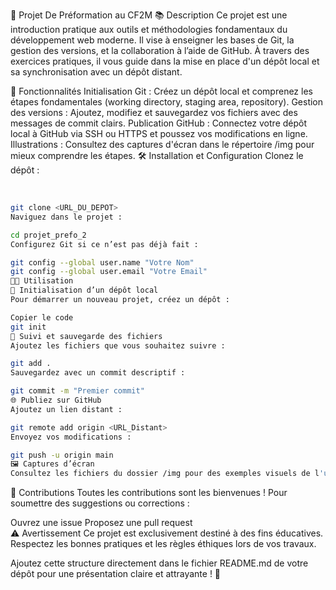 🌟 Projet De Préformation au CF2M
📚 Description
Ce projet est une introduction pratique aux outils et méthodologies fondamentaux du développement web moderne. Il vise à enseigner les bases de Git, la gestion des versions, et la collaboration à l’aide de GitHub. À travers des exercices pratiques, il vous guide dans la mise en place d'un dépôt local et sa synchronisation avec un dépôt distant.

🚀 Fonctionnalités
Initialisation Git : Créez un dépôt local et comprenez les étapes fondamentales (working directory, staging area, repository).
Gestion des versions : Ajoutez, modifiez et sauvegardez vos fichiers avec des messages de commit clairs.
Publication GitHub : Connectez votre dépôt local à GitHub via SSH ou HTTPS et poussez vos modifications en ligne.
Illustrations : Consultez des captures d'écran dans le répertoire /img pour mieux comprendre les étapes.
🛠️ Installation et Configuration
Clonez le dépôt :

<br />

```bash
git clone <URL_DU_DEPOT>
Naviguez dans le projet :
```

```bash
cd projet_prefo_2
Configurez Git si ce n’est pas déjà fait :
```

```bash
git config --global user.name "Votre Nom"  
git config --global user.email "Votre Email"
🧑‍💻 Utilisation
📝 Initialisation d’un dépôt local
Pour démarrer un nouveau projet, créez un dépôt :
```

```bash
Copier le code
git init
🔄 Suivi et sauvegarde des fichiers
Ajoutez les fichiers que vous souhaitez suivre :
```

```bash
git add .
Sauvegardez avec un commit descriptif :
```

```bash
git commit -m "Premier commit"
🌐 Publiez sur GitHub
Ajoutez un lien distant :
```

```bash
git remote add origin <URL_Distant>
Envoyez vos modifications :
```

```bash
git push -u origin main
🖼️ Captures d’écran
Consultez les fichiers du dossier /img pour des exemples visuels de l'utilisation des commandes.
```

🤝 Contributions
Toutes les contributions sont les bienvenues ! Pour soumettre des suggestions ou corrections :

Ouvrez une issue
Proposez une pull request <br />
⚠️ Avertissement
Ce projet est exclusivement destiné à des fins éducatives. Respectez les bonnes pratiques et les règles éthiques lors de vos travaux.

Ajoutez cette structure directement dans le fichier README.md de votre dépôt pour une présentation claire et attrayante ! 🌟
